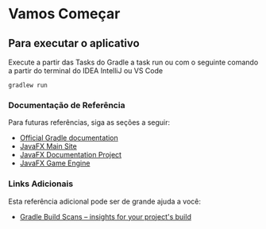 # Vamos Começar

## Para executar o aplicativo
Execute a partir das Tasks do Gradle a task run ou
com o seguinte comando a partir do terminal do IDEA IntelliJ ou VS Code 
``` shell
gradlew run
```

### Documentação de Referência
Para futuras referências, siga as seções a seguir: 

* [Official Gradle documentation](https://docs.gradle.org)
* [JavaFX Main Site](https://openjfx.io)
* [JavaFX Documentation Project](https://fxdocs.github.io/docs/html5/)
* [JavaFX Game Engine](https://github.com/AlmasB/FXGL)


### Links Adicionais
Esta referência adicional pode ser de grande ajuda a você:

* [Gradle Build Scans – insights for your project's build](https://scans.gradle.com#gradle)

